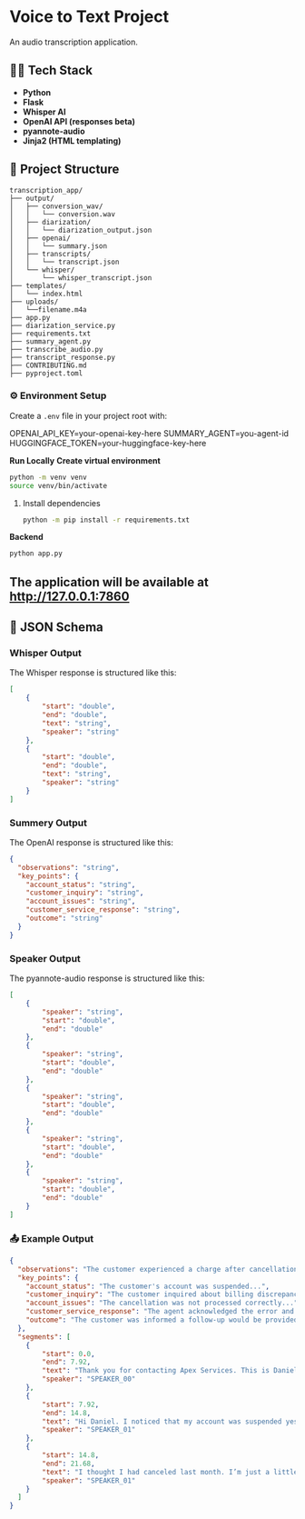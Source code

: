 # Voice to Text Project 
An audio transcription application. 

## 👨‍💻 Tech Stack

- **Python**
- **Flask**
- **Whisper AI**
- **OpenAI API (responses beta)**
- **pyannote-audio**
- **Jinja2 (HTML templating)**


## 📁 Project Structure

```
transcription_app/
├── output/                         
│   ├── conversion_wav/             
│   │   └── conversion.wav
│   ├── diarization/                
│   │   └── diarization_output.json
│   ├── openai/                    
│   │   └── summary.json
│   ├── transcripts/                
│   │   └── transcript.json
│   └── whisper/                    
│       └── whisper_transcript.json
├── templates/
│   └── index.html
├── uploads/
│   └──filename.m4a                             
├── app.py               
├── diarization_service.py                
├── requirements.txt               
├── summary_agent.py               
├── transcribe_audio.py           
├── transcript_response.py                     
├── CONTRIBUTING.md                      
├── pyproject.toml 
```

### ⚙️ **Environment Setup**
Create a `.env` file in your project root with:

OPENAI_API_KEY=your-openai-key-here
SUMMARY_AGENT=you-agent-id
HUGGINGFACE_TOKEN=your-huggingface-key-here


**Run Locally**
**Create virtual environment**
```bash
python -m venv venv
source venv/bin/activate
```

1. Install dependencies
    ```bash
    python -m pip install -r requirements.txt
    ```

**Backend**
```bash
python app.py
```

The application will be available at http://127.0.0.1:7860
---

## 📄 JSON Schema 

### Whisper Output
The Whisper response is structured like this:
```json
[
    {
        "start": "double",
        "end": "double",
        "text": "string",
        "speaker": "string"
    },
    {
        "start": "double",
        "end": "double",
        "text": "string",
        "speaker": "string"
    }
]
```

### Summery Output
The OpenAI response is structured like this:
```json
{
  "observations": "string",
  "key_points": {
    "account_status": "string",
    "customer_inquiry": "string",
    "account_issues": "string",
    "customer_service_response": "string",
    "outcome": "string"
  }
}
```

### Speaker Output
The pyannote-audio response is structured like this:
```json
[
    {
        "speaker": "string",
        "start": "double",
        "end": "double"
    },
    {
        "speaker": "string",
        "start": "double",
        "end": "double"
    },
    {
        "speaker": "string",
        "start": "double",
        "end": "double"
    },
    {
        "speaker": "string",
        "start": "double",
        "end": "double"
    },
    {
        "speaker": "string",
        "start": "double",
        "end": "double"
    }
]
```

 
### 📤 **Example Output**
```json
{
  "observations": "The customer experienced a charge after cancellation...",
  "key_points": {
    "account_status": "The customer's account was suspended...",
    "customer_inquiry": "The customer inquired about billing discrepancies...",
    "account_issues": "The cancellation was not processed correctly...",
    "customer_service_response": "The agent acknowledged the error and escalated the case...",
    "outcome": "The customer was informed a follow-up would be provided."
  },
  "segments": [
    {
        "start": 0.0,
        "end": 7.92,
        "text": "Thank you for contacting Apex Services. This is Daniel in account support. How can I assist you today?",
        "speaker": "SPEAKER_00"
    },
    {
        "start": 7.92,
        "end": 14.8,
        "text": "Hi Daniel. I noticed that my account was suspended yesterday, but I also saw a charge of one hundred and forty-nine dollars for a service",
        "speaker": "SPEAKER_01"
    },
    {
        "start": 14.8,
        "end": 21.68,
        "text": "I thought I had canceled last month. I’m just a little confused about what’s going on.",
        "speaker": "SPEAKER_01"
    }
  ]
}
```


